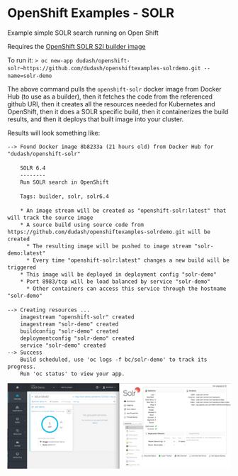# OpenShift Examples - SOLR
Example simple SOLR search running on Open Shift

Requires the [OpenShift SOLR S2I builder image](https://github.com/dudash/openshift-solr)

To run it:
`> oc new-app dudash/openshift-solr~https://github.com/dudash/openshiftexamples-solrdemo.git --name=solr-demo`

The above command pulls the `openshift-solr` docker image from Docker Hub (to use as a builder), then it fetches the code from the referenced github URI, then it creates all the resources needed for Kubernetes and OpenShift, then it does a SOLR specific build, then it containerizes the build results, and then it deploys that built image into your cluster.

Results will look something like:
```
--> Found Docker image 8b8233a (21 hours old) from Docker Hub for "dudash/openshift-solr"

    SOLR 6.4 
    -------- 
    Run SOLR search in OpenShift

    Tags: builder, solr, solr6.4

    * An image stream will be created as "openshift-solr:latest" that will track the source image
    * A source build using source code from https://github.com/dudash/openshiftexamples-solrdemo.git will be created
      * The resulting image will be pushed to image stream "solr-demo:latest"
      * Every time "openshift-solr:latest" changes a new build will be triggered
    * This image will be deployed in deployment config "solr-demo"
    * Port 8983/tcp will be load balanced by service "solr-demo"
      * Other containers can access this service through the hostname "solr-demo"

--> Creating resources ...
    imagestream "openshift-solr" created
    imagestream "solr-demo" created
    buildconfig "solr-demo" created
    deploymentconfig "solr-demo" created
    service "solr-demo" created
--> Success
    Build scheduled, use 'oc logs -f bc/solr-demo' to track its progress.
    Run 'oc status' to view your app.
 ```


![Screenshot](./.screens/2017-03-11.png?raw=true)

